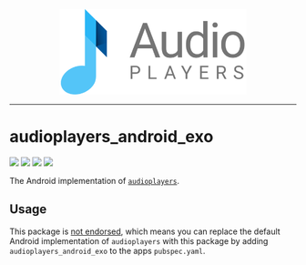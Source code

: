 <p align="center">
  <a href="https://pub.dev/packages/audioplayers">
    <img alt="AudioPlayers" height="150px" src="https://raw.githubusercontent.com/bluefireteam/audioplayers/main/images/logo_ap_compact.svg">
  </a>
</p>

---

# audioplayers_android_exo
<p>
  <a title="Pub" href="https://pub.dev/packages/audioplayers_android_exo"><img src="https://img.shields.io/pub/v/audioplayers_android_exo.svg?style=popout&include_prereleases"/></a>
  <a title="Build Status" href="https://github.com/bluefireteam/audioplayers/actions?query=workflow%3Abuild+branch%3Amain"><img src="https://github.com/bluefireteam/audioplayers/workflows/build/badge.svg?branch=main"/></a>
  <a title="Discord" href="https://discord.gg/pxrBmy4"><img src="https://img.shields.io/discord/509714518008528896.svg"/></a>
  <a title="Melos" href="https://github.com/invertase/melos"><img src="https://img.shields.io/badge/maintained%20with-melos-f700ff.svg"/></a>
</p>

The Android implementation of [`audioplayers`](https://pub.dev/packages/audioplayers).

## Usage

This package is [not endorsed](https://flutter.dev/docs/development/packages-and-plugins/developing-packages#endorsed-federated-plugin),
which means you can replace the default Android implementation of `audioplayers` with this package by adding `audioplayers_android_exo` to the apps `pubspec.yaml`.
